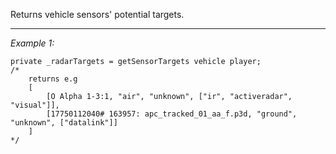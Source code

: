 Returns vehicle sensors' potential targets.


---
*Example 1:*
```sqf
private _radarTargets = getSensorTargets vehicle player;
/*
	returns e.g
	[
		[O Alpha 1-3:1, "air", "unknown", ["ir", "activeradar", "visual"]],
		[17750112040# 163957: apc_tracked_01_aa_f.p3d, "ground", "unknown", ["datalink"]]
	]
*/
```